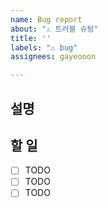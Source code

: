 ```yaml
---
name: Bug report
about: "⚠️ 트러블 슈팅"
title: ''
labels: "⚠️ bug"
assignees: gayeooon

---
```


## 설명

## 할 일
- [ ] TODO
- [ ] TODO
- [ ] TODO
